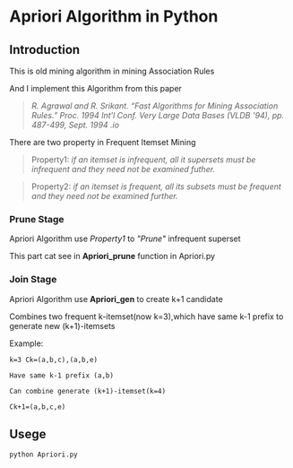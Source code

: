 # Apriori Algorithm in  Python
## Introduction 
 This is old mining algorithm in mining Association Rules 

 And I implement this Algorithm from this paper
 	
> *R. Agrawal and R. Srikant. “Fast Algorithms for Mining Association Rules.”  Proc. 1994 Int’l Conf. Very Large Data Bases (VLDB ’94), pp. 487-499, Sept. 1994 .io*

 There are two property in Frequent Itemset Mining
 	
> Property1: *if an itemset is infrequent, all it supersets must be infrequent and they need not be examined futher.*

> Property2: *if an itemset is frequent, all its subsets must be frequent and they need not be examined further.*

### Prune Stage

 Apriori Algorithm use *Property1* to *"Prune"* infrequent superset

 This part cat see in **Apriori_prune** function in Apriori.py

### Join Stage

 Apriori Algorithm use **Apriori_gen** to create k+1 candidate 

 Combines two frequent k-itemset(now k=3),which have same k-1 prefix to generate new (k+1)-itemsets 

 Example:
 
 	k=3 Ck=(a,b,c),(a,b,e) 

	Have same k-1 prefix (a,b) 

	Can combine generate (k+1)-itemset(k=4)  

	Ck+1=(a,b,c,e)

## Usege 
	python Apriori.py

